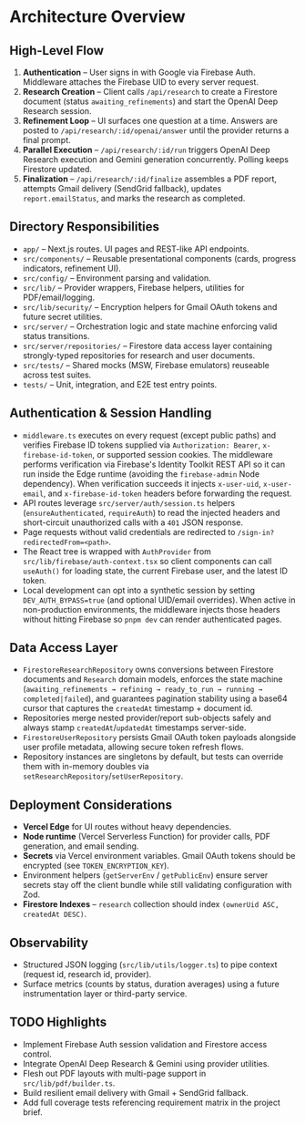 # Architecture Overview

## High-Level Flow

1. **Authentication** – User signs in with Google via Firebase Auth. Middleware attaches the Firebase UID to every server request.
2. **Research Creation** – Client calls `/api/research` to create a Firestore document (status `awaiting_refinements`) and start the OpenAI Deep Research session.
3. **Refinement Loop** – UI surfaces one question at a time. Answers are posted to `/api/research/:id/openai/answer` until the provider returns a final prompt.
4. **Parallel Execution** – `/api/research/:id/run` triggers OpenAI Deep Research execution and Gemini generation concurrently. Polling keeps Firestore updated.
5. **Finalization** – `/api/research/:id/finalize` assembles a PDF report, attempts Gmail delivery (SendGrid fallback), updates `report.emailStatus`, and marks the research as completed.

## Directory Responsibilities

- `app/` – Next.js routes. UI pages and REST-like API endpoints.
- `src/components/` – Reusable presentational components (cards, progress indicators, refinement UI).
- `src/config/` – Environment parsing and validation.
- `src/lib/` – Provider wrappers, Firebase helpers, utilities for PDF/email/logging.
- `src/lib/security/` – Encryption helpers for Gmail OAuth tokens and future secret utilities.
- `src/server/` – Orchestration logic and state machine enforcing valid status transitions.
- `src/server/repositories/` – Firestore data access layer containing strongly-typed repositories for research and user documents.
- `src/tests/` – Shared mocks (MSW, Firebase emulators) reuseable across test suites.
- `tests/` – Unit, integration, and E2E test entry points.

## Authentication & Session Handling

- `middleware.ts` executes on every request (except public paths) and verifies Firebase ID tokens supplied via `Authorization: Bearer`, `x-firebase-id-token`, or supported session cookies. The middleware performs verification via Firebase's Identity Toolkit REST API so it can run inside the Edge runtime (avoiding the `firebase-admin` Node dependency). When verification succeeds it injects `x-user-uid`, `x-user-email`, and `x-firebase-id-token` headers before forwarding the request.
- API routes leverage `src/server/auth/session.ts` helpers (`ensureAuthenticated`, `requireAuth`) to read the injected headers and short-circuit unauthorized calls with a `401` JSON response.
- Page requests without valid credentials are redirected to `/sign-in?redirectedFrom=<path>`.
- The React tree is wrapped with `AuthProvider` from `src/lib/firebase/auth-context.tsx` so client components can call `useAuth()` for loading state, the current Firebase user, and the latest ID token.
- Local development can opt into a synthetic session by setting `DEV_AUTH_BYPASS=true` (and optional UID/email overrides). When active in non-production environments, the middleware injects those headers without hitting Firebase so `pnpm dev` can render authenticated pages.

## Data Access Layer

- `FirestoreResearchRepository` owns conversions between Firestore documents and `Research` domain models, enforces the state machine (`awaiting_refinements → refining → ready_to_run → running → completed|failed`), and guarantees pagination stability using a base64 cursor that captures the `createdAt` timestamp + document id.
- Repositories merge nested provider/report sub-objects safely and always stamp `createdAt`/`updatedAt` timestamps server-side.
- `FirestoreUserRepository` persists Gmail OAuth token payloads alongside user profile metadata, allowing secure token refresh flows.
- Repository instances are singletons by default, but tests can override them with in-memory doubles via `setResearchRepository`/`setUserRepository`.

## Deployment Considerations

- **Vercel Edge** for UI routes without heavy dependencies.
- **Node runtime** (Vercel Serverless Function) for provider calls, PDF generation, and email sending.
- **Secrets** via Vercel environment variables. Gmail OAuth tokens should be encrypted (see `TOKEN_ENCRYPTION_KEY`).
- Environment helpers (`getServerEnv` / `getPublicEnv`) ensure server secrets stay off the client bundle while still validating configuration with Zod.
- **Firestore Indexes** – `research` collection should index `(ownerUid ASC, createdAt DESC)`.

## Observability

- Structured JSON logging (`src/lib/utils/logger.ts`) to pipe context (request id, research id, provider).
- Surface metrics (counts by status, duration averages) using a future instrumentation layer or third-party service.

## TODO Highlights

- Implement Firebase Auth session validation and Firestore access control.
- Integrate OpenAI Deep Research & Gemini using provider utilities.
- Flesh out PDF layouts with multi-page support in `src/lib/pdf/builder.ts`.
- Build resilient email delivery with Gmail + SendGrid fallback.
- Add full coverage tests referencing requirement matrix in the project brief.
